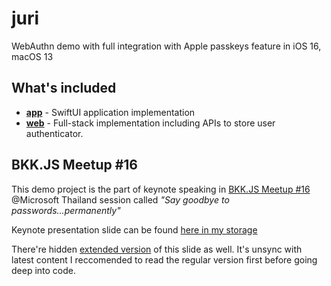 juri
===

WebAuthn demo with full integration with Apple passkeys feature in iOS 16, macOS 13

What's included
---

- [**app**](./app) - SwiftUI application implementation
- [**web**](./web) - Full-stack implementation including APIs to store user authenticator.

BKK.JS Meetup #16
---

This demo project is the part of keynote speaking in [BKK.JS Meetup #16](https://www.eventpop.me/e/13479) @Microsoft Thailand session called *"Say goodbye to passwords...permanently"*

Keynote presentation slide can be found [here in my storage](https://storage.rayriffy.com/files/bkkjs16-says-goodbye-to-password.pdf)

There're hidden [extended version](https://storage.rayriffy.com/files/bkkjs16-says-goodbye-to-password-extended.pdf) of this slide as well. It's unsync with latest content I reccomended to read the regular version first before going deep into code.